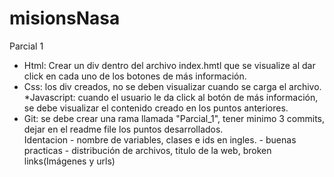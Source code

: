 # misionsNasa
Parcial 1
* Html: Crear un div dentro del archivo index.hmtl que se visualize al dar click en cada uno de los botones de más información.  
* Css: los div creados, no se deben visualizar cuando se carga el archivo.  
*Javascript: cuando el usuario le da click al botón de más información, se debe visualizar el contenido creado en los puntos anteriores.  
* Git: se debe crear una rama llamada "Parcial_1", tener minimo 3 commits, dejar en el readme file los puntos desarrollados.  
Identacion - nombre de variables, clases e ids en ingles. - buenas practicas - distribución de archivos, titulo de la web, broken links(Imágenes y urls)